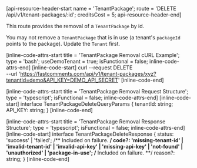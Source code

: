 [api-resource-header-start name = 'TenantPackage'; route = 'DELETE /api/v1/tenant-packages/:id'; creditsCost = 5; api-resource-header-end]

This route provides the removal of a `TenantPackage` by id.

You may not remove a `TenantPackage` that is in use (a tenant's `packageId` points to the package). Update the `Tenant` first.

[inline-code-attrs-start title = 'TenantPackage Removal cURL Example'; type = 'bash'; useDemoTenant = true; isFunctional = false; inline-code-attrs-end]
[inline-code-start]
curl --request DELETE \
  --url 'https://fastcomments.com/api/v1/tenant-packages/xyz?tenantId=demo&API_KEY=DEMO_API_SECRET'
[inline-code-end]

[inline-code-attrs-start title = 'TenantPackage Removal Request Structure'; type = 'typescript'; isFunctional = false; inline-code-attrs-end]
[inline-code-start]
interface TenantPackageDeleteQueryParams {
    tenantId: string;
    API_KEY: string;
}
[inline-code-end]

[inline-code-attrs-start title = 'TenantPackage Removal Response Structure'; type = 'typescript'; isFunctional = false; inline-code-attrs-end]
[inline-code-start]
interface TenantPackageDeleteResponse {
    status: 'success' | 'failed';
    /** Included on failure. **/
    code?: 'missing-tenant-id' | 'invalid-tenant-id' | 'invalid-api-key' | 'missing-api-key' | 'not-found' | 'unauthorized' | 'package-in-use';
    /** Included on failure. **/
    reason?: string;
}
[inline-code-end]
